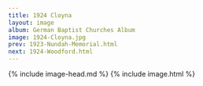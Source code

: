 ```yaml
---
title: 1924 Cloyna
layout: image
album: German Baptist Churches Album
image: 1924-Cloyna.jpg
prev: 1923-Nundah-Memorial.html
next: 1924-Woodford.html
---
```

{% include image-head.md %}
{% include image.html %}